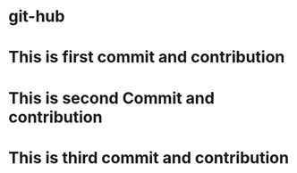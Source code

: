 # git-hub
# This is first commit and contribution
# This is second Commit and contribution
# This is third commit and contribution
